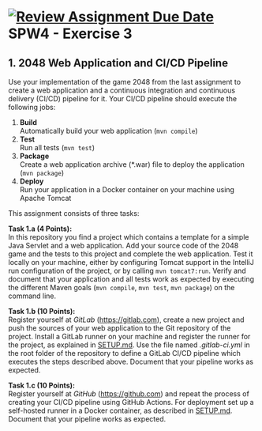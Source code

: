 [![Review Assignment Due Date](https://classroom.github.com/assets/deadline-readme-button-24ddc0f5d75046c5622901739e7c5dd533143b0c8e959d652212380cedb1ea36.svg)](https://classroom.github.com/a/qVRqqg0K)
SPW4 - Exercise 3
=================

## 1. 2048 Web Application and CI/CD Pipeline

Use your implementation of the game 2048 from the last assignment to create a web application and a continuous 
integration and continuous delivery (CI/CD) pipeline for it. Your CI/CD pipeline should execute the following jobs:

1. **Build**  
      Automatically build your web application (```mvn compile```)
2. **Test**  
      Run all tests (```mvn test```)
3. **Package**  
      Create a web application archive (*.war) file to deploy the application (```mvn package```)
4. **Deploy**  
      Run your application in a Docker container on your machine using Apache Tomcat

This assignment consists of three tasks:

**Task 1.a (4 Points):**  
In this repository you find a project which contains a template for a simple Java Servlet and a web application. Add 
your source code of the 2048 game and the tests to this project and complete the web application. Test it locally on 
your machine, either by configuring Tomcat support in the IntelliJ run configuration of the project, or by calling 
```mvn tomcat7:run```. Verify and document that your application and all tests work as expected by executing the 
different Maven goals (```mvn compile```, ```mvn test```, ```mvn package```) on the command line.

**Task 1.b (10 Points):**  
Register yourself at *GitLab* (https://gitlab.com), create a new project and push the sources of your web 
application to the Git repository of the project. Install a GitLab runner on your machine and register the runner 
for the project, as explained in [SETUP.md](SETUP.md). Use the file named *.gitlab-ci.yml* in the root folder of the 
repository to 
define a GitLab CI/CD pipeline which executes the steps described above. Document that your pipeline works as expected.

**Task 1.c (10 Points):**  
Register yourself at *GitHub* (https://github.com) and repeat the process of creating your CI/CD pipeline using GitHub 
Actions. For deployment set up a self-hosted runner in a Docker container, as described in [SETUP.md](SETUP.md). 
Document that your pipeline works as expected.
